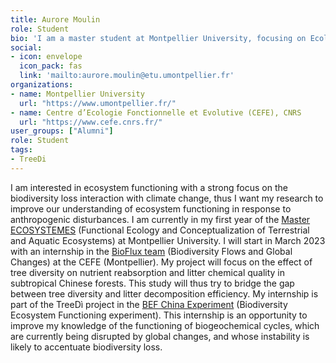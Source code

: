```yaml
---
title: Aurore Moulin 
role: Student
bio: 'I am a master student at Montpellier University, focusing on Ecology and Ecosystem functioning.'
social:
- icon: envelope
  icon_pack: fas
  link: 'mailto:aurore.moulin@etu.umontpellier.fr'
organizations:
- name: Montpellier University
  url: "https://www.umontpellier.fr/"
- name: Centre d’Ecologie Fonctionnelle et Evolutive (CEFE), CNRS 
  url: "https://www.cefe.cnrs.fr/"
user_groups: ["Alumni"]
role: Student
tags: 
- TreeDi
---
```


I am interested in ecosystem functioning with a strong focus on the biodiversity loss interaction with climate change, thus I want my research to improve our understanding of ecosystem functioning in response to anthropogenic disturbances. I am currently in my first year of the [Master ECOSYSTEMES](https://biologie-ecologie.com/parcours-ecosystemes/) (Functional Ecology and Conceptualization of Terrestrial and Aquatic Ecosystems) at Montpellier University. I will start in March 2023 with an internship in the [BioFlux team](https://www.cefe.cnrs.fr/fr/recherche/ef/bioflux) (Biodiversity Flows and Global Changes) at the CEFE (Montpellier). My project will focus on the effect of tree diversity on nutrient reabsorption and litter chemical quality in subtropical Chinese forests. This study will thus try to bridge the gap between tree diversity and litter decomposition efficiency. My internship is part of the TreeDì project in the [BEF China Experiment](https://bef-china.com/) (Biodiversity Ecosystem Functioning experiment). This internship is an opportunity to improve my knowledge of the functioning of biogeochemical cycles, which are currently being disrupted by global changes, and whose instability is likely to accentuate biodiversity loss.
